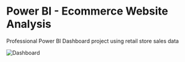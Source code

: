 # Power BI - Ecommerce Website Analysis

Professional Power BI Dashboard project using retail store sales data

![Dashboard](https://github.com/user-attachments/assets/4f78ebed-64cd-42da-aa50-1bf3d3b1c4e5)
